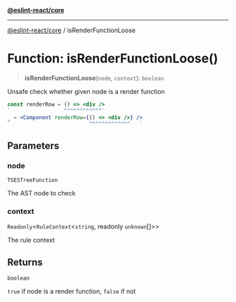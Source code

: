 [**@eslint-react/core**](../README.md)

***

[@eslint-react/core](../README.md) / isRenderFunctionLoose

# Function: isRenderFunctionLoose()

> **isRenderFunctionLoose**(`node`, `context`): `boolean`

Unsafe check whether given node is a render function
```jsx
const renderRow = () => <div />
`                 ^^^^^^^^^^^^`
_ = <Component renderRow={() => <div />} />
`                         ^^^^^^^^^^^^^   `
```

## Parameters

### node

`TSESTreeFunction`

The AST node to check

### context

`Readonly`\<`RuleContext`\<`string`, readonly `unknown`[]\>\>

The rule context

## Returns

`boolean`

`true` if node is a render function, `false` if not
